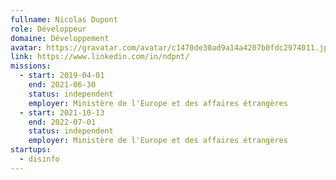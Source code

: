 ```yaml
---
fullname: Nicolas Dupont
role: Développeur
domaine: Développement
avatar: https://gravatar.com/avatar/c1470de30ad9a14a4207b0fdc2974011.jpg?s=512
link: https://www.linkedin.com/in/ndpnt/
missions:
  - start: 2019-04-01
    end: 2021-06-30
    status: independent
    employer: Ministère de l'Europe et des affaires étrangères
  - start: 2021-10-13
    end: 2022-07-01
    status: independent
    employer: Ministère de l'Europe et des affaires étrangères
startups:
  - disinfo
---
```


